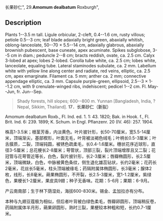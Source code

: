 长果砂仁",
29.**Amomum dealbatum** Roxburgh",

## Description
Plants 1--3.5 m tall. Ligule orbicular, 2-cleft, 0.4--1.6 cm, rusty villous; petiole 0.5--3 cm; leaf blade adaxially bright green, abaxially whitish, oblong-lanceolate, 50--70 × 5.5--14 cm, adaxially glabrous, abaxially brownish pubescent, base cuneate, apex acuminate. Spikes subglobose, 3--5 cm in diam.; peduncle 2--8 cm; bracts reddish, ovate, ca. 2.5 cm. Calyx 3-lobed at apex; lobes 2-lobed. Corolla tube white, ca. 2.5 cm; lobes white, lanceolate, equaling tube. Lateral staminodes subulate, ca. 2 mm. Labellum white with yellow line along center and radiate, red veins, elliptic, ca. 2.5 cm, apex emarginate. Filament ca. 5 mm; anther ca. 2 mm; connective appendage elliptic, ca. 3 mm. Capsule purple-green, ellipsoid, 2.5--3 × 1--1.2 cm, with 9 crenulate-winged ribs, indehiscent; pedicel 1--2 cm. Fl. May--Jun, fr. Jun--Sep.

> Shady forests, hill slopes; 600--800 m. Yunnan [Bangladesh, India, ?Nepal, Sikkim, Thailand].
**17．长果砂仁（新拟）**

Amomum dealbatum Roxb., Fl. Ind. ed. 1. 1: 43. 1820; Bak. in Hook. f., Fl. Brit. Ind. 6: 239. 1899; K. Schum. in Engl. Pflanzenr. 20 (IV. 46): 257. 1904.

株高1-3.5米；根茎芳香，内淡黄色。叶片披针形，长50-70厘米，宽5.5-14厘米，顶端渐尖，基部楔形，叶面无毛，叶背被淡褐色绒毛；叶柄长0.5-3厘米；叶舌膜质，二裂，顶端钝圆，被锈色疏柔毛，长0.4-1.6厘米。穗状花序近球形，直径3-5厘米；总花梗长2-8厘米；萼管状，顶部三裂，裂片顶端增厚且又二裂；花冠管与花萼管近等长，白色，裂片披针形，长2-3厘米；唇瓣椭圆形，长2.5厘米，顶端微缺，白色，中脉被黄色条纹，侧生退化雄蕊钻状，长约2毫米；花药长2毫米，花丝长5毫米，柱头顶端被缘毛；药隔附属体椭圆形，长3毫米；腺体2枚，线形，长8毫米。蒴果椭圆形，不开裂，长2.5-3厘米，宽1-1.2厘米，紫绿色，果梗长1-2厘米，果皮具9翅；种子无香味。花期：5-6月；果期：6-9月。

产云南南部；生于林下荫湿处，海拔600-830米。锡金、孟加拉亦有分布。

本种与九翅豆蔻极为相似，但后者叶背被白绿色柔毛，唇瓣卵圆形，顶端稍反卷，药隔附属体半月形，蒴果卵圆形，熟时三裂，果梗较本种粗和短，长约0.7-1厘米。
